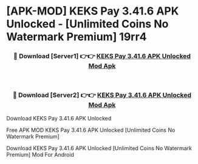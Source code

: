 # [APK-MOD] KEKS Pay 3.41.6 APK Unlocked - [Unlimited Coins No Watermark Premium] 19rr4



<div align="center">
<h3>🔴 Download [Server1] 👉👉 <a href="https://momento.my/?title=KEKS_Pay_3.41.6_APK_Unlocked">KEKS Pay 3.41.6 APK Unlocked Mod Apk</a></h3><br>

<h3>🔴 Download [Server2] 👉👉 <a href="https://momento.my/?title=KEKS_Pay_3.41.6_APK_Unlocked">KEKS Pay 3.41.6 APK Unlocked Mod Apk</a></h3>
</div>



Download KEKS Pay 3.41.6 APK Unlocked 

Free APK MOD KEKS Pay 3.41.6 APK Unlocked [Unlimited Coins No Watermark Premium]

Download KEKS Pay 3.41.6 APK Unlocked [Unlimited Coins No Watermark Premium] Mod For Android
